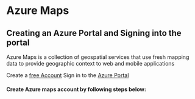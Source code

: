 # Azure Maps

## Creating an Azure Portal and Signing into the portal

Azure Maps is a collection of geospatial services that use fresh mapping data to provide geographic context to web and mobile applications

Create a [free Account](https://azure.microsoft.com/free/?WT.mc_id=A261C142F)
Sign in to the [Azure Portal](https://portal.azure.com/)

#### Create Azure maps account by following steps below:




